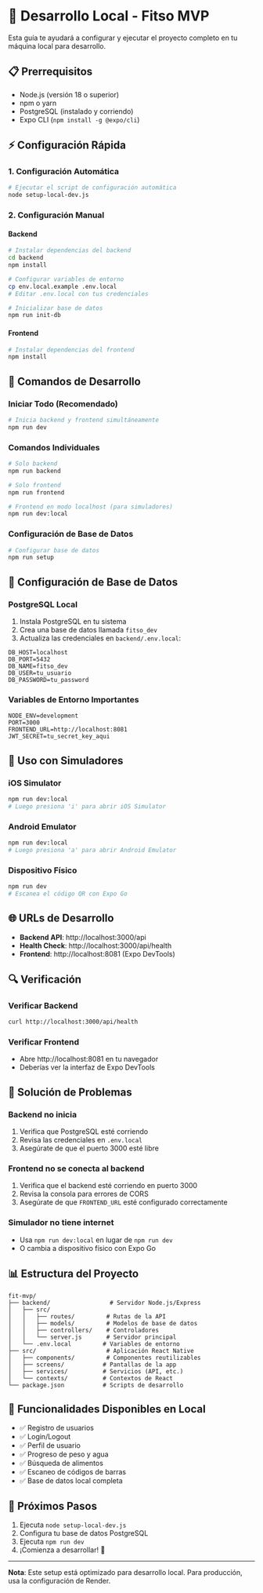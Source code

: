 # 🚀 Desarrollo Local - Fitso MVP

Esta guía te ayudará a configurar y ejecutar el proyecto completo en tu máquina local para desarrollo.

## 📋 Prerrequisitos

- Node.js (versión 18 o superior)
- npm o yarn
- PostgreSQL (instalado y corriendo)
- Expo CLI (`npm install -g @expo/cli`)

## ⚡ Configuración Rápida

### 1. Configuración Automática
```bash
# Ejecutar el script de configuración automática
node setup-local-dev.js
```

### 2. Configuración Manual

#### Backend
```bash
# Instalar dependencias del backend
cd backend
npm install

# Configurar variables de entorno
cp env.local.example .env.local
# Editar .env.local con tus credenciales

# Inicializar base de datos
npm run init-db
```

#### Frontend
```bash
# Instalar dependencias del frontend
npm install
```

## 🚀 Comandos de Desarrollo

### Iniciar Todo (Recomendado)
```bash
# Inicia backend y frontend simultáneamente
npm run dev
```

### Comandos Individuales
```bash
# Solo backend
npm run backend

# Solo frontend
npm run frontend

# Frontend en modo localhost (para simuladores)
npm run dev:local
```

### Configuración de Base de Datos
```bash
# Configurar base de datos
npm run setup
```

## 🔧 Configuración de Base de Datos

### PostgreSQL Local
1. Instala PostgreSQL en tu sistema
2. Crea una base de datos llamada `fitso_dev`
3. Actualiza las credenciales en `backend/.env.local`:

```env
DB_HOST=localhost
DB_PORT=5432
DB_NAME=fitso_dev
DB_USER=tu_usuario
DB_PASSWORD=tu_password
```

### Variables de Entorno Importantes
```env
NODE_ENV=development
PORT=3000
FRONTEND_URL=http://localhost:8081
JWT_SECRET=tu_secret_key_aqui
```

## 📱 Uso con Simuladores

### iOS Simulator
```bash
npm run dev:local
# Luego presiona 'i' para abrir iOS Simulator
```

### Android Emulator
```bash
npm run dev:local
# Luego presiona 'a' para abrir Android Emulator
```

### Dispositivo Físico
```bash
npm run dev
# Escanea el código QR con Expo Go
```

## 🌐 URLs de Desarrollo

- **Backend API**: http://localhost:3000/api
- **Health Check**: http://localhost:3000/api/health
- **Frontend**: http://localhost:8081 (Expo DevTools)

## 🔍 Verificación

### Verificar Backend
```bash
curl http://localhost:3000/api/health
```

### Verificar Frontend
- Abre http://localhost:8081 en tu navegador
- Deberías ver la interfaz de Expo DevTools

## 🐛 Solución de Problemas

### Backend no inicia
1. Verifica que PostgreSQL esté corriendo
2. Revisa las credenciales en `.env.local`
3. Asegúrate de que el puerto 3000 esté libre

### Frontend no se conecta al backend
1. Verifica que el backend esté corriendo en puerto 3000
2. Revisa la consola para errores de CORS
3. Asegúrate de que `FRONTEND_URL` esté configurado correctamente

### Simulador no tiene internet
- Usa `npm run dev:local` en lugar de `npm run dev`
- O cambia a dispositivo físico con Expo Go

## 📊 Estructura del Proyecto

```
fit-mvp/
├── backend/                 # Servidor Node.js/Express
│   ├── src/
│   │   ├── routes/         # Rutas de la API
│   │   ├── models/         # Modelos de base de datos
│   │   ├── controllers/    # Controladores
│   │   └── server.js       # Servidor principal
│   └── .env.local         # Variables de entorno
├── src/                    # Aplicación React Native
│   ├── components/         # Componentes reutilizables
│   ├── screens/           # Pantallas de la app
│   ├── services/          # Servicios (API, etc.)
│   └── contexts/          # Contextos de React
└── package.json           # Scripts de desarrollo
```

## 🎯 Funcionalidades Disponibles en Local

- ✅ Registro de usuarios
- ✅ Login/Logout
- ✅ Perfil de usuario
- ✅ Progreso de peso y agua
- ✅ Búsqueda de alimentos
- ✅ Escaneo de códigos de barras
- ✅ Base de datos local completa

## 🚀 Próximos Pasos

1. Ejecuta `node setup-local-dev.js`
2. Configura tu base de datos PostgreSQL
3. Ejecuta `npm run dev`
4. ¡Comienza a desarrollar! 🎉

---

**Nota**: Este setup está optimizado para desarrollo local. Para producción, usa la configuración de Render.


